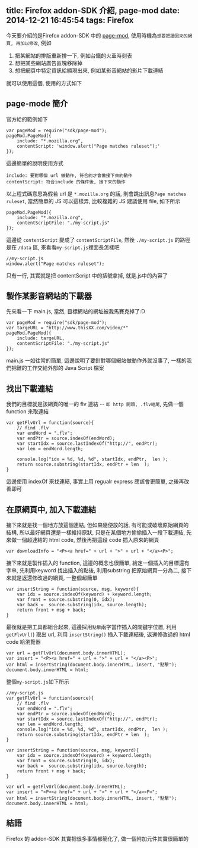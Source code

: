 title: Firefox addon-SDK 介紹, page-mod
date: 2014-12-21 16:45:54
tags: Firefox
---

今天要介紹的是Firefox addon-SDK 中的 [page-mod][lnk-PageMod], 使用時機為`想要把讀回來的網頁, 再加以修改`, 
例如

1. 把某網站的排版重新排一下, 例如台鐵的火車時刻表
2. 想把某些網站廣告區塊移除掉
3. 想把網頁中特定資訊給顯現出來, 例如某影音網站的影片下載連結

就可以使用這個, 使用的方式如下

page-mode 簡介
-------------------
官方給的範例如下  

	var pageMod = require("sdk/page-mod");
	pageMod.PageMod({
		include: "*.mozilla.org",
		contentScript: 'window.alert("Page matches ruleset");'
	});

<!-- more -->
這邊簡單的說明使用方式  

	include: 要對哪個 url 做動作, 符合的才會做接下來的動作  
	contentScript: 符合include 的條件後, 接下來的動作

以上程式碼意思為假若 url 是 `*.mozilla.org` 的話, 則會跳出訊息`Page matches ruleset`, 
當然簡單的 JS 可以這樣弄, 比較複雜的 JS 建議使用 file, 如下所示

	pageMod.PageMod({
		include: "*.mozilla.org",
		contentScriptFile: "./my-script.js"
	});
	
這邊從 `contentScript` 變成了 `contentScriptFile`, 然後 `./my-script.js` 的路徑是在 `/data` 區, 來看看`my-script.js`裡面長怎樣吧   
	
	//my-script.js
	window.alert("Page matches ruleset");   

只有一行, 其實就是把 contentScript 中的括號拿掉, 就是.js中的內容了
	
	
製作某影音網站的下載器
---------------------------
先來看一下 main.js, 當然, 目標網站的網址被我馬賽克掉了:D    

	var pageMod = require("sdk/page-mod");
	var targeURL = "http://www.thisXX.com/video/*"
	pageMod.PageMod({
		include: targeURL,
		contentScriptFile: "./my-script.js"
	});

main.js 一如往常的簡單, 這邊說明了要針對哪個網站做動作外就沒事了, 一樣的我們把難的工作交給外部的 Java Script 檔案  

找出下載連結
--------------
我們的目標就是該網頁的唯一的 flv 連結 -- `即 http 開頭, .flv結尾`, 先做一個 function 來取連結

	var getFlvUrl = function(source){
		// find .flv
		var endWord = ".flv";
		var endPtr = source.indexOf(endWord);
		var startIdx = source.lastIndexOf("http://", endPtr);
		var len = endWord.length;
	
		console.log("idx = %d, %d, %d", startIdx, endPtr,  len );
		return source.substring(startIdx, endPtr + len  );
	}
	
這邊使用 indexOf 來找連結, 事實上用 regualr express 應該會更簡單, 之後再改善即可  

在原網頁中, 加入下載連結
--------------
接下來就是找一個地方放這個連結, 但如果隨便放的話, 有可能或破壞原始網頁的結構, 所以最好網頁還是一樣維持原狀, 只是在某個地方偷偷插入一段下載連結, 
先來做一個超連結的 html code, 然後再把這段 code 插入原來的網頁

	var downloadInfo = "<P><a href=" + url + ">" + url + "</a><P>";

接下來就是製作插入的 function, 這邊的概念也很簡單, 給定一個插入的目標還有字串, 先利用keyword 找出插入的點後, 利用substring 把原始網頁一分為二,
接下來就是返還修改過的網頁, 一整個超簡單  
	
	var insertString = function(source, msg, keyword){
		var idx = source.indexOf(keyword) + keyword.length;
		var front = source.substring(0, idx);
		var back =  source.substring(idx, source.length);	
		return front + msg + back;
	}

最後就是把工具都組合起來, 這邊採用`點擊`兩字當作插入的關鍵字位置, 利用 `getFlvUrl(`) 取出 url, 
利用 `insertString()` 插入下載連結後, 返還修改過的 html code 給瀏覽器    

	var url = getFlvUrl(document.body.innerHTML); 
	var insert = "<P><a href=" + url + ">" + url + "</a><P>";
	var html = insertString(document.body.innerHTML, insert, "點擊");
	document.body.innerHTML = html;

整個`my-script.js`如下所示
	
	//my-script.js
	var getFlvUrl = function(source){
		// find .flv
		var endWord = ".flv";
		var endPtr = source.indexOf(endWord);
		var startIdx = source.lastIndexOf("http://", endPtr);
		var len = endWord.length;
		console.log("idx = %d, %d, %d", startIdx, endPtr,  len );
		return source.substring(startIdx, endPtr + len  );
	}

	var insertString = function(source, msg, keyword){
		var idx = source.indexOf(keyword) + keyword.length;
		var front = source.substring(0, idx);
		var back =  source.substring(idx, source.length);
		return front + msg + back;
	}

	var url = getFlvUrl(document.body.innerHTML); 
	var insert = "<P><a href=" + url + ">" + url + "</a><P>";
	var html = insertString(document.body.innerHTML, insert, "點擊");
	document.body.innerHTML = html;

結語
-------------
Firefox 的 addon-SDK 其實把很多事情都簡化了, 做一個附加元件其實很簡單的

[lnk-PageMod]: https://developer.mozilla.org/en-US/Add-ons/SDK/High-Level_APIs/page-mod
